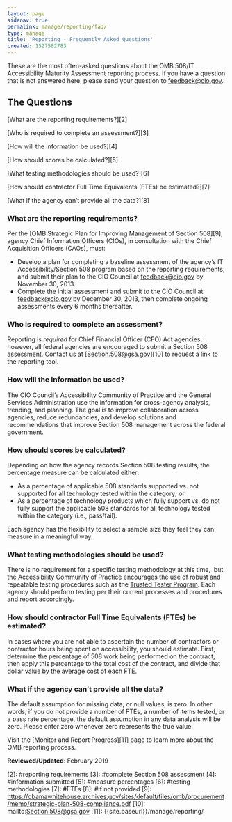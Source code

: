 ```yaml
---
layout: page
sidenav: true
permalink: manage/reporting/faq/
type: manage
title: 'Reporting - Frequently Asked Questions'
created: 1527582783
---
```


<span>These are the most often-asked questions about the OMB 508/IT Accessibility Maturity Assessment reporting process. If you have a question that is not answered here, please send your question to </span>[<span>feedback@cio.gov</span>][1]<span>.</span>

## **The Questions**

[What are the reporting requirements?][2] 

[Who is required to complete an assessment?][3] 

[How will the information be used?][4]

[How should scores be calculated?][5] 

[What testing methodologies should be used?][6]

[How should contractor Full Time Equivalents (FTEs) be estimated?][7] 

[What if the agency can&rsquo;t provide all the data?][8] 

<h3 id="reporting requirements">
  <strong>What are the reporting requirements?</strong>
</h3>

<span>Per the </span>[<span>OMB Strategic Plan for Improving Management of Section 508</span>][9]<span>, agency Chief Information Officers (CIOs), in consultation with the Chief Acquisition Officers (CAOs), must:</span>

  * <span>Develop a plan for completing a baseline assessment of the agency&rsquo;s IT Accessibility/Section 508 program based on the reporting requirements, and submit their plan to the CIO Council at </span><span>feedback@cio.gov</span> <span>by November 30, 2013.</span>
  * <span>Complete the initial assessment and submit to the CIO Council at </span><span>feedback@cio.gov</span> <span>by December 30, 2013, then complete ongoing assessments every 6 months thereafter.</span>

<h3 id="complete Section 508 assessment">
  <strong>Who is required to complete an assessment?</strong>
</h3>

<span>Reporting is </span>_<span>required</span>_ <span>for Chief Financial Officer (CFO) Act agencies; however, all federal agencies are encouraged to submit a Section 508 assessment. Contact us at </span>[<span>Section.508@gsa.gov</span>][10] <span>to request a link to the reporting tool. </span>

<h3 id="information submitted">
  <strong>How will the information be used?</strong>
</h3>

<span>The CIO Council&rsquo;s Accessibility Community of Practice and the General Services Administration use the information for cross-agency analysis, trending, and planning. The goal is to improve collaboration across agencies, reduce redundancies, and develop solutions and recommendations that improve Section 508 management across the federal government.</span>

<h3 id="measure percentages">
  <strong>How should scores be calculated?</strong>
</h3>

<span>Depending on how the agency records Section 508 testing results, the percentage measure can be calculated either:</span>

  * <span>As a percentage of applicable 508 standards supported vs. not supported for all technology tested within the category; or</span>
  * <span>As a percentage of technology products which fully support vs. do not fully support the applicable 508 standards for all technology tested within the category (i.e., pass/fail).</span>

<span>Each agency has the flexibility to select a sample size they feel they can measure in a meaningful way. </span>

<h3 id="testing methodologies">
  <strong>What testing methodologies should be used?</strong>
</h3>

<span>There is no requirement for a specific testing methodology at this time, &nbsp;but the Accessibility Community of Practice encourages the use of robust and repeatable testing procedures such as the <a href="{{site.baseurl}}/test/trusted-tester">Trusted Tester Program</a>. Each agency should perform testing per their current processes and procedures and report accordingly.</span>

<h3 id="FTEs">
  <strong>How should contractor Full Time Equivalents (FTEs) be estimated?</strong>
</h3>

<span>In cases where you are not able to ascertain the number of contractors or contractor hours being spent on accessibility, you should estimate. First, determine the percentage of 508 work being performed on the contract, then apply this percentage to the total cost of the contract, and divide that dollar value by the average cost of each FTE.</span>

<h3 id="if not provided">
  <strong>What if the agency can&rsquo;t provide all the data?</strong>
</h3>

<span>The default assumption for missing data, or null values, is zero. In other words, if you do not provide a number of FTEs, a number of items tested, or a pass rate percentage, the default assumption in any data analysis will be zero. Please enter zero whenever zero represents the true value.</span>

<span>Visit the </span>[<span>Monitor and Report Progress</span>][11] <span>page to learn more about the OMB reporting process.</span>


**Reviewed/Updated**<span>: February 2019</span>

 [1]: mailto:feedback@cio.gov
 [2]: #reporting requirements
 [3]: #complete Section 508 assessment
 [4]: #information submitted
 [5]: #measure percentages
 [6]: #testing methodologies
 [7]: #FTEs
 [8]: #if not provided
 [9]: https://obamawhitehouse.archives.gov/sites/default/files/omb/procurement/memo/strategic-plan-508-compliance.pdf
 [10]: mailto:Section.508@gsa.gov
 [11]: {{site.baseurl}}/manage/reporting/